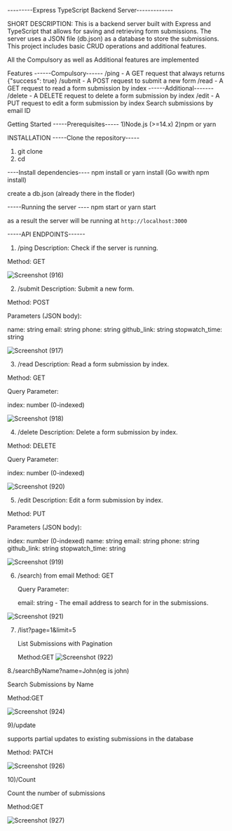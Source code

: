 ---------Express TypeScript Backend Server-------------

SHORT DESCRIPTION: This is a backend server built with Express and TypeScript that allows for saving and retrieving form submissions. The server uses a JSON file (db.json) as a database to store the submissions. This project includes basic CRUD operations and additional features.

All the Compulsory as well as Additional features are implemented 


Features
------Compulsory------
/ping - A GET request that always returns {"success": true}
/submit - A POST request to submit a new form
/read - A GET request to read a form submission by index
------Additional-------
/delete - A DELETE request to delete a form submission by index
/edit - A PUT request to edit a form submission by index
Search submissions by email ID


Getting Started
-----Prerequisites-----
1)Node.js (>=14.x)
2)npm or yarn

INSTALLATION
-----Clone the repository-----
1) git clone
2) cd <foleder-name>


----Install dependencies----
npm install 
or yarn install 
(Go wwith npm install)


create a db.json (already there in the floder)


-----Running the server ----
npm start 
or 
yarn start

as a result the server will be running at `http://localhost:3000`

-----API ENDPOINTS------
1. /ping
Description: Check if the server is running.

Method: GET


![Screenshot (916)](https://github.com/Karansankhe/Task-form/assets/98593148/c49843b2-8c69-48e1-a48f-83ee20e0f97b)

2. /submit
Description: Submit a new form.

Method: POST

Parameters (JSON body):

name: string
email: string
phone: string
github_link: string
stopwatch_time: string

![Screenshot (917)](https://github.com/Karansankhe/Task-form/assets/98593148/01ec59b7-47d1-4eb2-b47e-78b6c63317eb)


3. /read
Description: Read a form submission by index.

Method: GET

Query Parameter:

index: number (0-indexed)


![Screenshot (918)](https://github.com/Karansankhe/Task-form/assets/98593148/5bd7aebb-c12c-4daa-8ecd-9df70d6ad4cb)


4. /delete
Description: Delete a form submission by index.

Method: DELETE

Query Parameter:

index: number (0-indexed)


![Screenshot (920)](https://github.com/Karansankhe/Task-form/assets/98593148/df1027fd-a5b3-4185-ba18-a8375c8661a1)


5. /edit
Description: Edit a form submission by index.

Method: PUT

Parameters (JSON body):

index: number (0-indexed)
name: string
email: string
phone: string
github_link: string
stopwatch_time: string

![Screenshot (919)](https://github.com/Karansankhe/Task-form/assets/98593148/a870e7e3-bf60-453c-a4c1-55ce90da8f8f)

6. /search) from email
   Method: GET

   Query Parameter:

   email: string - The email address to search for in the submissions.

   
![Screenshot (921)](https://github.com/Karansankhe/Task-form/assets/98593148/2393320a-cd58-4dc1-b3e0-b78df1a579d1)


7. /list?page=1&limit=5

   List Submissions with Pagination
   
   Method:GET
![Screenshot (922)](https://github.com/Karansankhe/Task-form/assets/98593148/95d91a27-f1a6-4ba3-a98d-71a60fc29fce)

8./searchByName?name=John(eg is john)

Search Submissions by Name


Method:GET

![Screenshot (924)](https://github.com/Karansankhe/Task-form/assets/98593148/825424ae-28fa-4798-b1b9-0efd4f6acd16)

9)/update

supports partial updates to existing submissions in the database

Method: PATCH

![Screenshot (926)](https://github.com/Karansankhe/Task-form/assets/98593148/cccd7793-7849-4077-80ea-767e09ac1f38)

10)/Count

Count the number of submissions

Method:GET

![Screenshot (927)](https://github.com/Karansankhe/Task-form/assets/98593148/f07c69a6-390f-45b0-a9d5-22731522f5bd)

